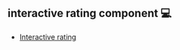 ## interactive rating component 💻

- [Interactive rating](https://kaykedmar.github.io/interactive-rating/)



